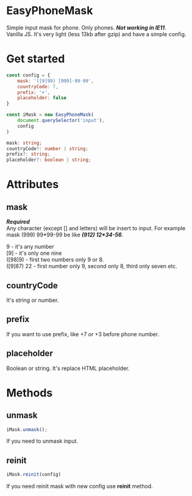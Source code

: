 # EasyPhoneMask
Simple input mask for phone. Only phones. ***Not working in IE11***.  
Vanilla JS. It's very light (less 13kb after gzip) and have a simple config.

# Get started
```js
const config = {
    mask: '([9]99) [999]-99-99',
    countryCode: 7,
    prefix: '+',
    placeholder: false
}

const iMask = new EasyPhoneMask(
    document.querySelector('input'),
    config
)
```

```ts
mask: string;
countryCode?: number | string;
prefix?: string;
placeholder?: boolean | string;
```
# Attributes
## mask
***Required***  
Any character (except [] and letters) will be insert to input. For example mask (999) 99\*99-99 be like ***(912) 12\*34-56***.


9 - it's any number  
[9] - it's only one nine  
([98]9) - first two numbers only 9 or 8.  
([9]87) 22 - first number only 9, second only 8, third only seven etc.

## countryCode
It's string or number.

## prefix
If you want to use prefix, like +7 or +3 before phone number.

## placeholder
Boolean or string. It's replace HTML placeholder.

# Methods

## unmask
```js
iMask.unmask();
```
If you need to unmask input.

## reinit
```js
iMask.reinit(config)
```
If you need reinit mask with new config use **reinit** method.